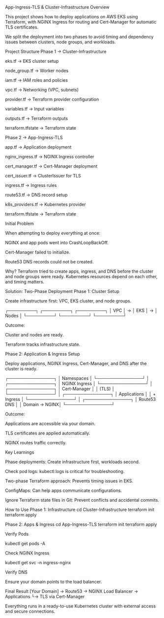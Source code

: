 App-Ingress-TLS & Cluster-Infrastructure Overview

This project shows how to deploy applications on AWS EKS using Terraform, with NGINX Ingress for routing and Cert-Manager for automatic TLS certificates.

We split the deployment into two phases to avoid timing and dependency issues between clusters, node groups, and workloads.

Project Structure
Phase 1 → Cluster-Infrastructure

eks.tf → EKS cluster setup

node_group.tf → Worker nodes

iam.tf → IAM roles and policies

vpc.tf → Networking (VPC, subnets)

provider.tf → Terraform provider configuration

variables.tf → Input variables

outputs.tf → Terraform outputs

terraform.tfstate → Terraform state

Phase 2 → App-Ingress-TLS

app.tf → Application deployment

nginx_ingress.tf → NGINX Ingress controller

cert_manager.tf → Cert-Manager deployment

cert_issuer.tf → ClusterIssuer for TLS

ingress.tf → Ingress rules

route53.tf → DNS record setup

k8s_providers.tf → Kubernetes provider

terraform.tfstate → Terraform state

Initial Problem

When attempting to deploy everything at once:

NGINX and app pods went into CrashLoopBackOff.

Cert-Manager failed to initialize.

Route53 DNS records could not be created.

Why? Terraform tried to create apps, ingress, and DNS before the cluster and node groups were ready. Kubernetes resources depend on each other, and timing matters.

Solution: Two-Phase Deployment
Phase 1: Cluster Setup

Create infrastructure first: VPC, EKS cluster, and node groups.

┌─────────┐    ┌─────────┐    ┌─────────┐
│  VPC    │ →  │  EKS    │ →  │ Nodes   │
└─────────┘    └─────────┘    └─────────┘


Outcome:

Cluster and nodes are ready.

Terraform tracks infrastructure state.

Phase 2: Application & Ingress Setup

Deploy applications, NGINX Ingress, Cert-Manager, and DNS after the cluster is ready.

┌───────────────┐
│ Namespaces    │
└───────────────┘
       │
┌───────────────┐
│ NGINX Ingress │
└───────────────┘
       │
┌───────────────┐
│ Cert-Manager  │
│   (TLS)       │
└───────────────┘
       │
┌───────────────┐
│ Applications  │
│ + Ingress     │
└───────────────┘
       │
┌───────────────┐
│ Route53 DNS   │
│ Domain → NGINX│
└───────────────┘


Outcome:

Applications are accessible via your domain.

TLS certificates are applied automatically.

NGINX routes traffic correctly.

Key Learnings

Phase deployments: Create infrastructure first, workloads second.

Check pod logs: kubectl logs is critical for troubleshooting.

Two-phase Terraform approach: Prevents timing issues in EKS.

ConfigMaps: Can help apps communicate configurations.

Ignore Terraform state files in Git: Prevent conflicts and accidental commits.

How to Use
Phase 1: Infrastructure
cd Cluster-Infrastructure
terraform init
terraform apply

Phase 2: Apps & Ingress
cd App-Ingress-TLS
terraform init
terraform apply


Verify Pods

kubectl get pods -A


Check NGINX Ingress

kubectl get svc -n ingress-nginx


Verify DNS

Ensure your domain points to the load balancer.

Final Result
[Your Domain] → Route53 → NGINX Load Balancer → Applications
                            └→ TLS via Cert-Manager


Everything runs in a ready-to-use Kubernetes cluster with external access and secure connections.